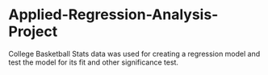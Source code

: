 # Applied-Regression-Analysis-Project
College Basketball Stats data was used for creating a regression model and test the model for its fit and other significance test.
